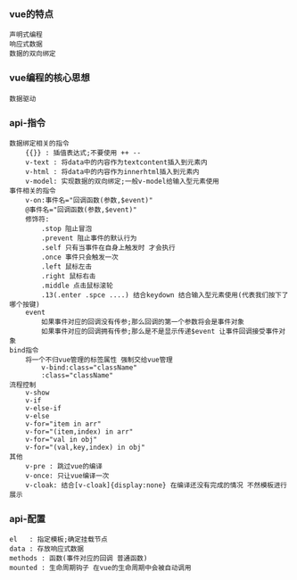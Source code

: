 ### vue的特点
    声明式编程
    响应式数据
    数据的双向绑定

### vue编程的核心思想
    数据驱动

### api-指令
    数据绑定相关的指令
        {{}} : 插值表达式;不要使用 ++ --
        v-text : 将data中的内容作为textcontent插入到元素内
        v-html : 将data中的内容作为innerhtml插入到元素内
        v-model: 实现数据的双向绑定;一般v-model给输入型元素使用
    事件相关的指令
        v-on:事件名="回调函数(参数,$event)"
        @事件名="回调函数(参数,$event)"
        修饰符:
            .stop 阻止冒泡
            .prevent 阻止事件的默认行为
            .self 只有当事件在自身上触发时 才会执行
            .once 事件只会触发一次
            .left 鼠标左击
            .right 鼠标右击
            .middle 点击鼠标滚轮
            .13(.enter .spce ....) 结合keydown 结合输入型元素使用(代表我们按下了哪个按键)
        event
            如果事件对应的回调没有传参;那么回调的第一个参数将会是事件对象
            如果事件对应的回调拥有传参;那么是不是显示传递$event 让事件回调接受事件对象
    bind指令
        将一个不归vue管理的标签属性 强制交给vue管理
            v-bind:class="className"
            :class="className"
    流程控制
        v-show
        v-if
        v-else-if
        v-else
        v-for="item in arr"
        v-for="(item,index) in arr"
        v-for="val in obj"
        v-for="(val,key,index) in obj"
    其他
        v-pre : 跳过vue的编译
        v-once: 只让vue编译一次
        v-cloak: 结合[v-cloak]{display:none} 在编译还没有完成的情况 不然模板进行展示

### api-配置
    el   : 指定模板;确定挂载节点
    data : 存放响应式数据
    methods : 函数(事件对应的回调 普通函数)
    mounted : 生命周期钩子 在vue的生命周期中会被自动调用
